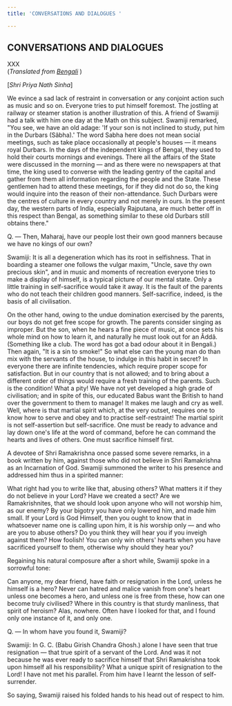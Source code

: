 ```yaml
---
title: 'CONVERSATIONS AND DIALOGUES '

---
```





  

## CONVERSATIONS AND DIALOGUES

XXX  
(*Translated from [Bengali](pns_b9_265_e7_30.pdf)* )

\[*Shri Priya Nath Sinha*\]

We evince a sad lack of restraint in conversation or any conjoint action
such as music and so on. Everyone tries to put himself foremost. The
jostling at railway or steamer station is another illustration of this.
A friend of Swamiji had a talk with him one day at the Math on this
subject. Swamiji remarked, "You see, we have an old adage: 'If your son
is not inclined to study, put him in the Durbars (Sâbha).' The word
Sabha here does not mean social meetings, such as take place
occasionally at people's houses — it means royal Durbars. In the days of
the independent kings of Bengal, they used to hold their courts mornings
and evenings. There all the affairs of the State were discussed in the
morning — and as there were no newspapers at that time, the king used to
converse with the leading gentry of the capital and gather from them all
information regarding the people and the State. These gentlemen had to
attend these meetings, for if they did not do so, the king would inquire
into the reason of their non-attendance. Such Durbars were the centres
of culture in every country and not merely in ours. In the present day,
the western parts of India, especially Rajputana, are much better off in
this respect than Bengal, as something similar to these old Durbars
still obtains there."

Q. — Then, Maharaj, have our people lost their own good manners because
we have no kings of our own?

Swamiji: It is all a degeneration which has its root in selfishness.
That in boarding a steamer one follows the vulgar maxim, "Uncle, save
thy own precious skin", and in music and moments of recreation everyone
tries to make a display of himself, is a typical picture of our mental
state. Only a little training in self-sacrifice would take it away. It
is the fault of the parents who do not teach their children good
manners. Self-sacrifice, indeed, is the basis of all civilisation.

On the other hand, owing to the undue domination exercised by the
parents, our boys do not get free scope for growth. The parents consider
singing as improper. But the son, when he hears a fine piece of music,
at once sets his whole mind on how to learn it, and naturally he must
look out for an Âddâ. (Something like a club. The word has got a bad
odour about it in Bengali.) Then again, "It is a sin to smoke!" So what
else can the young man do than mix with the servants of the house, to
indulge in this habit in secret? In everyone there are infinite
tendencies, which require proper scope for satisfaction. But in our
country that is not allowed; and to bring about a different order of
things would require a fresh training of the parents. Such is the
condition! What a pity! We have not yet developed a high grade of
civilisation; and in spite of this, our educated Babus want the British
to hand over the government to them to manage! It makes me laugh and cry
as well. Well, where is that martial spirit which, at the very outset,
requires one to know how to serve and obey and to practise
self-restraint! The martial spirit is not self-assertion but
self-sacrifice. One must be ready to advance and lay down one's life at
the word of command, before he can command the hearts and lives of
others. One must sacrifice himself first.

A devotee of Shri Ramakrishna once passed some severe remarks, in a book
written by him, against those who did not believe in Shri Ramakrishna as
an Incarnation of God. Swamiji summoned the writer to his presence and
addressed him thus in a spirited manner:

What right had you to write like that, abusing others? What matters it
if they do not believe in your Lord? Have we created a sect? Are we
Ramakrishnites, that we should look upon anyone who will not worship
him, as our enemy? By your bigotry you have only lowered him, and made
him small. If your Lord is God Himself, then you ought to know that in
whatsoever name one is calling upon him, it is *his* worship only — and
who are you to abuse others? Do you think they will hear you if you
inveigh against them? How foolish! You can only win others' hearts when
you have sacrificed yourself to them, otherwise why should they hear
you?

Regaining his natural composure after a short while, Swamiji spoke in a
sorrowful tone:

Can anyone, my dear friend, have faith or resignation in the Lord,
unless he himself is a hero? Never can hatred and malice vanish from
one's heart unless one becomes a hero, and unless one is free from
these, how can one become truly civilised? Where in this country is that
sturdy manliness, that spirit of heroism? Alas, nowhere. Often have I
looked for that, and I found only one instance of it, and only one.

Q. — In whom have you found it, Swamiji?

Swamiji: In G. C. (Babu Girish Chandra Ghosh.) alone I have seen that
true resignation — that true spirit of a servant of the Lord. And was it
not because he was ever ready to sacrifice himself that Shri Ramakrishna
took upon himself all his responsibility? What a unique spirit of
resignation to the Lord! I have not met his parallel. From him have I
learnt the lesson of self-surrender.

So saying, Swamiji raised his folded hands to his head out of respect to
him.



